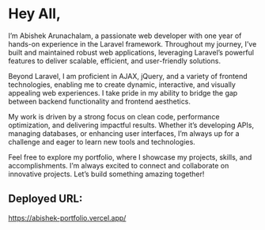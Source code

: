 # Hey All,
I’m Abishek Arunachalam, a passionate web developer with one year of hands-on experience in the Laravel framework. Throughout my journey, I’ve built and maintained robust web applications, leveraging Laravel’s powerful features to deliver scalable, efficient, and user-friendly solutions.

Beyond Laravel, I am proficient in AJAX, jQuery, and a variety of frontend technologies, enabling me to create dynamic, interactive, and visually appealing web experiences. I take pride in my ability to bridge the gap between backend functionality and frontend aesthetics.

My work is driven by a strong focus on clean code, performance optimization, and delivering impactful results. Whether it’s developing APIs, managing databases, or enhancing user interfaces, I’m always up for a challenge and eager to learn new tools and technologies.

Feel free to explore my portfolio, where I showcase my projects, skills, and accomplishments. I’m always excited to connect and collaborate on innovative projects. Let’s build something amazing together!

## Deployed URL:
https://abishek-portfolio.vercel.app/
